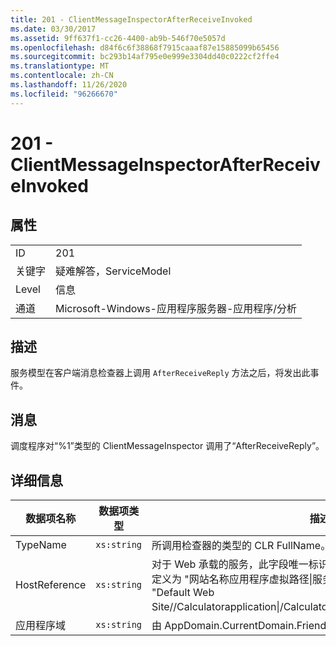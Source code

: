 ```yaml
---
title: 201 - ClientMessageInspectorAfterReceiveInvoked
ms.date: 03/30/2017
ms.assetid: 9ff637f1-cc26-4400-ab9b-546f70e5057d
ms.openlocfilehash: d84f6c6f38868f7915caaaf87e15885099b65456
ms.sourcegitcommit: bc293b14af795e0e999e3304dd40c0222cf2ffe4
ms.translationtype: MT
ms.contentlocale: zh-CN
ms.lasthandoff: 11/26/2020
ms.locfileid: "96266670"
---
```

# <a name="201---clientmessageinspectorafterreceiveinvoked"></a>201 - ClientMessageInspectorAfterReceiveInvoked

## <a name="properties"></a>属性  
  
|||  
|-|-|  
|ID|201|  
|关键字|疑难解答，ServiceModel|  
|Level|信息|  
|通道|Microsoft-Windows-应用程序服务器-应用程序/分析|  
  
## <a name="description"></a>描述  

 服务模型在客户端消息检查器上调用 `AfterReceiveReply` 方法之后，将发出此事件。  
  
## <a name="message"></a>消息  

 调度程序对“%1”类型的 ClientMessageInspector 调用了“AfterReceiveReply”。  
  
## <a name="details"></a>详细信息  
  
|数据项名称|数据项类型|描述|  
|--------------------|--------------------|-----------------|  
|TypeName|`xs:string`|所调用检查器的类型的 CLR FullName。|  
|HostReference|`xs:string`|对于 Web 承载的服务，此字段唯一标识 Web 层次结构中的服务。 其格式定义为 "网站名称应用程序虚拟路径&#124;服务虚拟路径&#124;ServiceName"。 示例： "Default Web Site//Calculatorapplication&#124;/CalculatorService.svc&#124;CalculatorService"。|  
|应用程序域|`xs:string`|由 AppDomain.CurrentDomain.FriendlyName 返回的字符串。|
